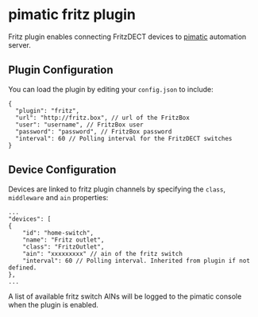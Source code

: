 pimatic fritz plugin
===========================

Fritz plugin enables connecting FritzDECT devices to [pimatic](http://pimatic.org) automation server.

Plugin Configuration
-------------
You can load the plugin by editing your `config.json` to include:

    {
      "plugin": "fritz",
      "url": "http://fritz.box", // url of the FritzBox
      "user": "username", // FritzBox user
      "password": "password", // FritzBox password
      "interval": 60 // Polling interval for the FritzDECT switches
    }

Device Configuration
-------------
Devices are linked to fritz plugin channels by specifying the `class`, `middleware` and `ain` properties:

	...
	"devices": [
	{
		"id": "home-switch",
		"name": "Fritz outlet",
		"class": "FritzOutlet",
		"ain": "xxxxxxxxx" // ain of the fritz switch
      	"interval": 60 // Polling interval. Inherited from plugin if not defined.
	},
	...

A list of available fritz switch AINs will be logged to the pimatic console when the plugin is enabled.
